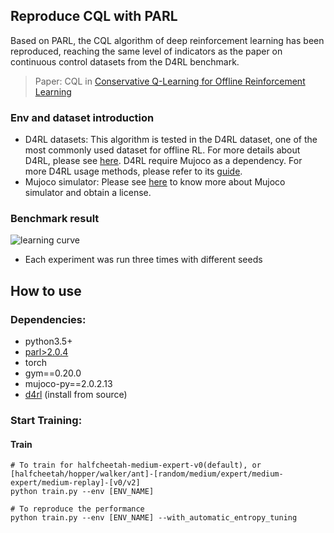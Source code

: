## Reproduce CQL with PARL

Based on PARL, the CQL algorithm of deep reinforcement learning has been reproduced, reaching the same level of indicators as the paper on continuous control datasets from the D4RL benchmark.

> Paper: CQL in [Conservative Q-Learning for Offline Reinforcement Learning](https://arxiv.org/abs/2006.04779)

### Env and dataset introduction
+ D4RL datasets: This algorithm is tested in the D4RL dataset, one of the most commonly used dataset for offline RL. For more details about D4RL, please see [here](https://sites.google.com/view/d4rl/home). D4RL require Mujoco as a dependency. For more D4RL usage methods, please refer to its [guide](https://github.com/rail-berkeley/d4rl#using-d4rl).
+ Mujoco simulator: Please see [here](http://mujoco.org/) to know more about Mujoco simulator and obtain a license.

### Benchmark result

![learning curve](https://github.com/benchmarking-rl/PARL-experiments/blob/master/CQL/torch/result.png)

+ Each experiment was run three times with different seeds

## How to use
### Dependencies:
+ python3.5+
+ [parl>2.0.4](https://github.com/PaddlePaddle/PARL)
+ torch
+ gym==0.20.0
+ mujoco-py==2.0.2.13
+ [d4rl](https://github.com/rail-berkeley/d4rl) (install from source)

### Start Training:
#### Train
```
# To train for halfcheetah-medium-expert-v0(default), or [halfcheetah/hopper/walker/ant]-[random/medium/expert/medium-expert/medium-replay]-[v0/v2]
python train.py --env [ENV_NAME]

# To reproduce the performance 
python train.py --env [ENV_NAME] --with_automatic_entropy_tuning
